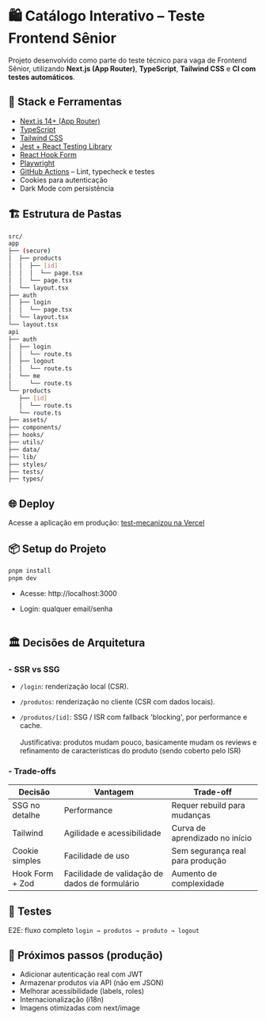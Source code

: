 # 🛍️ Catálogo Interativo – Teste Frontend Sênior

Projeto desenvolvido como parte do teste técnico para vaga de Frontend Sênior, utilizando **Next.js (App Router)**, **TypeScript**, **Tailwind CSS** e **CI com testes automáticos**.

## 🚀 Stack e Ferramentas

- [Next.js 14+ (App Router)](https://nextjs.org/docs/app)
- [TypeScript](https://www.typescriptlang.org/)
- [Tailwind CSS](https://tailwindcss.com/)
- [Jest + React Testing Library](https://testing-library.com/docs/react-testing-library/intro/)
- [React Hook Form](https://react-hook-form.com/)
- [Playwright](https://playwright.dev/)
- [GitHub Actions](https://docs.github.com/actions) – Lint, typecheck e testes
- Cookies para autenticação
- Dark Mode com persistência

## 🏗️ Estrutura de Pastas

```bash
src/
app
├── (secure)
│  ├── products
│  │  ├── [id]
│  │  │  └── page.tsx
│  │  └── page.tsx
│  └── layout.tsx
├── auth
│  ├── login
│  │  └── page.tsx
│  └── layout.tsx
└── layout.tsx
api
├── auth
│  ├── login
│  │  └── route.ts
│  ├── logout
│  │  └── route.ts
│  └── me
│     └── route.ts
└── products
   ├── [id]
   │  └── route.ts
   └── route.ts
├── assets/
├── components/
├── hooks/
├── utils/
├── data/
├── lib/
├── styles/
├── tests/
├── types/
```

## 🌐 Deploy

Acesse a aplicação em produção: [test-mecanizou na Vercel](https://teste-mecanizou-fawn.vercel.app/)

## 📦 Setup do Projeto

```bash
pnpm install
pnpm dev
```

- Acesse: http://localhost:3000

- Login: qualquer email/senha
  <br />
  <br />

## 🏛️ Decisões de Arquitetura

### - SSR vs SSG

- `/login`: renderização local (CSR).

- `/produtos`: renderização no cliente (CSR com dados locais).

- `/produtos/[id]`: SSG / ISR com fallback 'blocking', por performance e cache.
  <br />
  <br />
  Justificativa: produtos mudam pouco, basicamente mudam os reviews e refinamento de características do produto (sendo coberto pelo ISR)

### - Trade-offs

| Decisão         | Vantagem                                       | Trade-off                        |
| --------------- | ---------------------------------------------- | -------------------------------- |
| SSG no detalhe  | Performance                                    | Requer rebuild para mudanças     |
| Tailwind        | Agilidade e acessibilidade                     | Curva de aprendizado no início   |
| Cookie simples  | Facilidade de uso                              | Sem segurança real para produção |
| Hook Form + Zod | Facilidade de validação de dados de formulário | Aumento de complexidade          |

## 🧪 Testes

E2E: fluxo completo `login → produtos → produto → logout`

## 🔮 Próximos passos (produção)

- Adicionar autenticação real com JWT
- Armazenar produtos via API (não em JSON)
- Melhorar acessibilidade (labels, roles)
- Internacionalização (i18n)
- Imagens otimizadas com next/image
